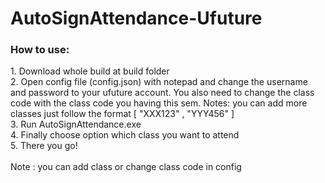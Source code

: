 # AutoSignAttendance-Ufuture

<h3>How to use:</h3>
1. Download whole build at build folder </br>
2. Open config file (config.json) with notepad and change the username and password to your ufuture account. You also need to change the class code with the class code you having this sem. Notes: you can add more classes just follow the format [ "XXX123" , "YYY456" ]</br>
3. Run AutoSignAttendance.exe</br>
4. Finally choose option which class you want to attend </br>
5. There you go!</br>
</br>
Note : you can add class or change class code in config</br>
